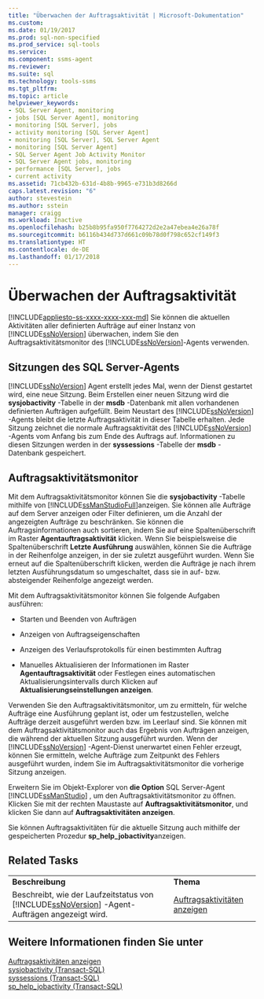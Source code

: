 ```yaml
---
title: "Überwachen der Auftragsaktivität | Microsoft-Dokumentation"
ms.custom: 
ms.date: 01/19/2017
ms.prod: sql-non-specified
ms.prod_service: sql-tools
ms.service: 
ms.component: ssms-agent
ms.reviewer: 
ms.suite: sql
ms.technology: tools-ssms
ms.tgt_pltfrm: 
ms.topic: article
helpviewer_keywords:
- SQL Server Agent, monitoring
- jobs [SQL Server Agent], monitoring
- monitoring [SQL Server], jobs
- activity monitoring [SQL Server Agent]
- monitoring [SQL Server], SQL Server Agent
- monitoring [SQL Server Agent]
- SQL Server Agent Job Activity Monitor
- SQL Server Agent jobs, monitoring
- performance [SQL Server], jobs
- current activity
ms.assetid: 71cb432b-631d-4b8b-9965-e731b3d8266d
caps.latest.revision: "6"
author: stevestein
ms.author: sstein
manager: craigg
ms.workload: Inactive
ms.openlocfilehash: b25b8b95fa950f7764272d2e2a47ebea4e26a78f
ms.sourcegitcommit: b6116b434d737d661c09b78d0f798c652cf149f3
ms.translationtype: HT
ms.contentlocale: de-DE
ms.lasthandoff: 01/17/2018
---
```

# <a name="monitor-job-activity"></a>Überwachen der Auftragsaktivität
[!INCLUDE[appliesto-ss-xxxx-xxxx-xxx-md](../../includes/appliesto-ss-xxxx-xxxx-xxx-md.md)] Sie können die aktuellen Aktivitäten aller definierten Aufträge auf einer Instanz von [!INCLUDE[ssNoVersion](../../includes/ssnoversion_md.md)] überwachen, indem Sie den Auftragsaktivitätsmonitor des [!INCLUDE[ssNoVersion](../../includes/ssnoversion_md.md)]-Agents verwenden.  
  
## <a name="sql-server-agent-sessions"></a>Sitzungen des SQL Server-Agents  
[!INCLUDE[ssNoVersion](../../includes/ssnoversion_md.md)] Agent erstellt jedes Mal, wenn der Dienst gestartet wird, eine neue Sitzung. Beim Erstellen einer neuen Sitzung wird die **sysjobactivity** -Tabelle in der **msdb** -Datenbank mit allen vorhandenen definierten Aufträgen aufgefüllt. Beim Neustart des [!INCLUDE[ssNoVersion](../../includes/ssnoversion_md.md)] -Agents bleibt die letzte Auftragsaktivität in dieser Tabelle erhalten. Jede Sitzung zeichnet die normale Auftragsaktivität des [!INCLUDE[ssNoVersion](../../includes/ssnoversion_md.md)] -Agents vom Anfang bis zum Ende des Auftrags auf. Informationen zu diesen Sitzungen werden in der **syssessions** -Tabelle der **msdb** -Datenbank gespeichert.  
  
## <a name="job-activity-monitor"></a>Auftragsaktivitätsmonitor  
Mit dem Auftragsaktivitätsmonitor können Sie die **sysjobactivity** -Tabelle mithilfe von [!INCLUDE[ssManStudioFull](../../includes/ssmanstudiofull_md.md)]anzeigen. Sie können alle Aufträge auf dem Server anzeigen oder Filter definieren, um die Anzahl der angezeigten Aufträge zu beschränken. Sie können die Auftragsinformationen auch sortieren, indem Sie auf eine Spaltenüberschrift im Raster **Agentauftragsaktivität** klicken. Wenn Sie beispielsweise die Spaltenüberschrift **Letzte Ausführung** auswählen, können Sie die Aufträge in der Reihenfolge anzeigen, in der sie zuletzt ausgeführt wurden. Wenn Sie erneut auf die Spaltenüberschrift klicken, werden die Aufträge je nach ihrem letzten Ausführungsdatum so umgeschaltet, dass sie in auf- bzw. absteigender Reihenfolge angezeigt werden.  
  
Mit dem Auftragsaktivitätsmonitor können Sie folgende Aufgaben ausführen:  
  
-   Starten und Beenden von Aufträgen  
  
-   Anzeigen von Auftragseigenschaften  
  
-   Anzeigen des Verlaufsprotokolls für einen bestimmten Auftrag  
  
-   Manuelles Aktualisieren der Informationen im Raster **Agentauftragsaktivität** oder Festlegen eines automatischen Aktualisierungsintervalls durch Klicken auf **Aktualisierungseinstellungen anzeigen**.  
  
Verwenden Sie den Auftragsaktivitätsmonitor, um zu ermitteln, für welche Aufträge eine Ausführung geplant ist, oder um festzustellen, welche Aufträge derzeit ausgeführt werden bzw. im Leerlauf sind. Sie können mit dem Auftragsaktivitätsmonitor auch das Ergebnis von Aufträgen anzeigen, die während der aktuellen Sitzung ausgeführt wurden. Wenn der [!INCLUDE[ssNoVersion](../../includes/ssnoversion_md.md)] -Agent-Dienst unerwartet einen Fehler erzeugt, können Sie ermitteln, welche Aufträge zum Zeitpunkt des Fehlers ausgeführt wurden, indem Sie im Auftragsaktivitätsmonitor die vorherige Sitzung anzeigen.  
  
Erweitern Sie im Objekt-Explorer von **die Option** SQL Server-Agent [!INCLUDE[ssManStudio](../../includes/ssmanstudio_md.md)] , um den Auftragsaktivitätsmonitor zu öffnen. Klicken Sie mit der rechten Maustaste auf **Auftragsaktivitätsmonitor**, und klicken Sie dann auf **Auftragsaktivitäten anzeigen**.  
  
Sie können Auftragsaktivitäten für die aktuelle Sitzung auch mithilfe der gespeicherten Prozedur **sp_help_jobactivity**anzeigen.  
  
## <a name="related-tasks"></a>Related Tasks  
  
|||  
|-|-|  
|**Beschreibung**|**Thema**|  
|Beschreibt, wie der Laufzeitstatus von [!INCLUDE[ssNoVersion](../../includes/ssnoversion_md.md)] -Agent-Aufträgen angezeigt wird.|[Auftragsaktivitäten anzeigen](../../ssms/agent/view-job-activity.md)|  
  
## <a name="see-also"></a>Weitere Informationen finden Sie unter  
[Auftragsaktivitäten anzeigen](../../ssms/agent/view-job-activity.md)  
[sysjobactivity (Transact-SQL)](http://msdn.microsoft.com/en-us/fd17cac9-5d1f-4b44-b2dc-ee9346d8bf1e)  
[syssessions (Transact-SQL)](http://msdn.microsoft.com/en-us/187819b6-c7f4-4a26-b74c-0a89e96695cf)  
[sp_help_jobactivity (Transact-SQL)](http://msdn.microsoft.com/en-us/d344864f-b4d3-46b1-8933-b81dec71f511)  
  
